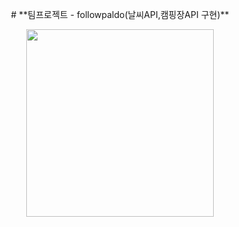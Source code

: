 <p align="center"># **팀프로젝트 - followpaldo(날씨API,캠핑장API 구현)**</p>



<p align="center"><img src="https://github.com/followpaldo/followpaldo_project/assets/151708233/333d689f-b45a-498f-9b56-4318beda2421" width="300"></p>

